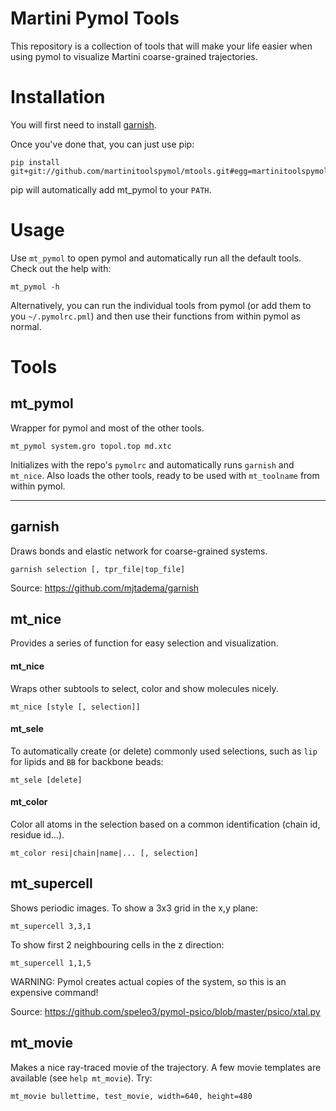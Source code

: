 # Martini Pymol Tools

This repository is a collection of tools that will make your life easier
when using pymol to visualize Martini coarse-grained trajectories.

# Installation

You will first need to install [garnish](https://github.com/mjtadema/garnish).

Once you've done that, you can just use pip:
```
pip install git+git://github.com/martinitoolspymol/mtools.git#egg=martinitoolspymol
```
pip will automatically add mt_pymol to your `PATH`.

# Usage

Use `mt_pymol` to open pymol and automatically run all the default tools. Check out the help with:
```
mt_pymol -h
```

Alternatively, you can run the individual tools from pymol (or add them to you `~/.pymolrc.pml`)
and then use their functions from within pymol as normal.

# Tools

## mt_pymol
Wrapper for pymol and most of the other tools.
```
mt_pymol system.gro topol.top md.xtc
```
Initializes with the repo's `pymolrc` and automatically runs `garnish` and `mt_nice`. 
Also loads the other tools, ready to be used with `mt_toolname` from within pymol. 

---

## garnish
Draws bonds and elastic network for coarse-grained systems.
```
garnish selection [, tpr_file|top_file]
```
Source: https://github.com/mjtadema/garnish

## mt_nice
Provides a series of function for easy selection and visualization.

#### mt_nice
Wraps other subtools to select, color and show molecules nicely.
```
mt_nice [style [, selection]]
```

#### mt_sele
To automatically create (or delete) commonly used selections, such as `lip` for lipids and `BB` for backbone beads:
```
mt_sele [delete]
```

#### mt_color 
Color all atoms in the selection based on a common identification (chain id, residue id...).
```
mt_color resi|chain|name|... [, selection]
```

## mt_supercell
Shows periodic images. To show a 3x3 grid in the x,y plane:
```
mt_supercell 3,3,1
```
To show first 2 neighbouring cells in the z direction:
```
mt_supercell 1,1,5
```
WARNING: Pymol creates actual copies of the system, so this is an expensive command!

Source: https://github.com/speleo3/pymol-psico/blob/master/psico/xtal.py

## mt_movie
Makes a nice ray-traced movie of the trajectory. A few movie templates are available (see `help mt_movie`). Try:
```
mt_movie bullettime, test_movie, width=640, height=480
```
